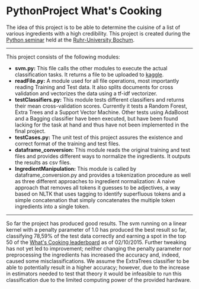 # PythonProject What's Cooking

The idea of this project is to be able to determine the cuisine of a list of various ingredients with a high credibility. This project is created during the [Python seminar](http://www.ini.rub.de/courses/69-Scientific%20Computing%20with%20Python) held at the [Ruhr-University Bochum](http://www.rub.de).

---

This project consists of the following modules:
- **svm.py:** This file calls the other modules to execute the actual classification tasks. It returns a file to be uploaded to [kaggle](http://www.kaggle.com).
- **readFile.py:** A module used for all file operations, most importantly reading Training and Test data. It also splits documents for cross validation and vectorizes the data using a tf-idf vectorizer.
- **testClassifiers.py:** This module tests different classifiers and returns their mean cross-validation scores. Currently it tests a Random Forest, Extra Trees and a Support Vector Machine. Other tests using AdaBoost and a Bagging classifier have been executed, but have been found lacking for the task at hand and thus have not been implemented in the final project.
- **testCases.py:** The unit test of this project assures the existence and correct format of the training and test files.
- **dataframe_conversion:** This module reads the original training and test files and provides different ways to normalize the ingredients. It outputs the results as csv files.
- **IngredientManipulation:** This module is called by dataframe_conversion.py and provides a tokenization procedure as well as three different approaches to ingredient normalization: A naive approach that removes all tokens it guesses to be adjectives, a way based on NLTK that uses tagging to identify superfluous tokens and a simple concatenation that simply concatenates the multiple token ingredients into a single token.

---

So far the project has produced good results. The svm running on a linear kernel with a penalty parameter of 1.0 has produced the best result so far, classifying 78,59% of the test data correctly and earning a spot in the top 50 of the [What's Cooking leaderboard](https://www.kaggle.com/c/whats-cooking/leaderboard) as of 02/10/2015.
Further tweaking has not yet led to improvement; neither changing the penalty parameter nor preprocessing the ingredients has increased the accuracy and, indeed, caused some misclassifications.
We assume the ExtraTrees classifier to be able to potentially result in a higher accuracy; however, due to the increase in estimators needed to test that theory it would be infeasible to run this classification due to the limited computing power of the provided hardware.